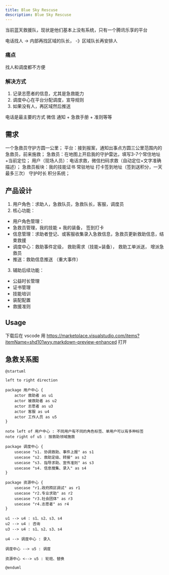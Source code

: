 ```yaml
---
title: Blue Sky Rescuse
description: Blue Sky Rescuse
---
```


当前蓝天救援队，现状是他们基本上没有系统，只有一个腾讯乐享的平台

电话找人  ->   内部再找区域的队长，  -》区域队长再安排人

### 痛点

找人和调度都不方便

### 解决方式

1. 记录志愿者的信息，尤其是急救能力
2. 调度中心在平台分配调度，宣导规则
3. 如果没有人，再区域然后推送

电话是最主要的方式
微信 通知 + 急救手册 + 准则等等

## 需求

一个急救员守护方圆一公里；
平台：接到报案，通知出事点方圆三公里范围内的急救员，前来施救；
急救员：在地图上开启我的守护雷达，填写3-7个常住地址+当前定位；
用户（现场人员）：电话求救，微信扫码求救（自动定位+文字准确描述）；
急救员板块：我的技能证书 常驻地址 打卡签到地址（签到送积分，一天最多三次） 守护时长 积分系统；

## 产品设计

1. 用户角色：求助人，急救队员，急救队长，客服，调度员
2. 核心功能：

- 用户角色管理：
- 急救员管理，我的技能 +  我的装备， 签到打卡
- 信息管理：求助者登记、或客服收集录入急救信息，急救员更新救助信息，结束救援
- 调度中心：救助事件定级， 救助需求（技能+装备），  救助工单派送， 增派急救员
- 推送：救助信息推送 （重大事件）

3. 辅助后续功能：

- 公益时长管理
- 证书管理
- 技能培训
- 装配配置
- 救援准则

## Usage

下载后在 vscode 用 <https://marketplace.visualstudio.com/items?itemName=shd101wyy.markdown-preview-enhanced> 打开

## 急救关系图

```plantuml
@startuml

left to right direction

package 用户中心 {
    actor 救助者 as u1
    actor 被救助者 as u2
    actor 志愿者 as u3
    actor 客服 as u4
    actor 工作人员 as u5
}

note left of 用户中心 : 不同用户有不同的角色标签、单用户可以有多种标签
note right of u5 : 按救助领域施救

package 调度中心 {
    usecase "s1. 协调救助、事件上报" as s1
    usecase "s2. 救助定级、转接" as s2
    usecase "s3. 指导求助、宣传准则" as s3
    usecase "s4. 信息搜集、录入" as s4
}

package 资源中心 {
    usecase "r1.政府跨区调试" as r1
    usecase "r2.专业求助" as r2
    usecase "r3.社会团体" as r3
    usecase "r4.志愿者" as r4
}

u1 --> u4 : s1、s2、s3、s4
u2 --> u4 : 咨询
u3 --> u4 : s1、s2、s3、s4

u4 --> 调度中心 : 录入

调度中心 --> u5 : 调度

资源中心 <--> u5 : 轮班、替换

@enduml
```
